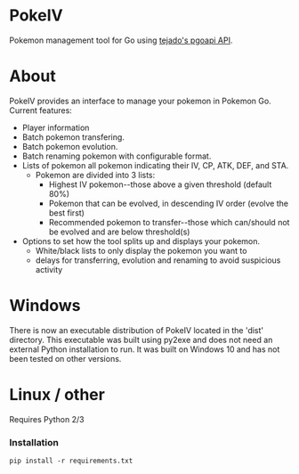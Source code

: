 # PokeIV
Pokemon management tool for Go using [tejado's pgoapi API](https://github.com/tejado/pgoapi).

# About
PokeIV provides an interface to manage your pokemon in Pokemon Go. 
Current features:
* Player information
* Batch pokemon transfering. 
* Batch pokemon evolution.
* Batch renaming pokemon with configurable format.
* Lists of pokemon all pokemon indicating their IV, CP, ATK, DEF, and STA.
  * Pokemon are divided into 3 lists:
    * Highest IV pokemon--those above a given threshold (default 80%)
    * Pokemon that can be evolved, in descending IV order (evolve the best first)
    * Recommended pokemon to transfer--those which can/should not be evolved and are below threshold(s)
* Options to set how the tool splits up and displays your pokemon.
  * White/black lists to only display the pokemon you want to
  * delays for transferring, evolution and renaming to avoid suspicious activity
  
# Windows
There is now an executable distribution of PokeIV located in the 'dist' directory. This executable was built using py2exe and does not need an external Python installation to run. It was built on Windows 10 and has not been tested on other versions.

# Linux / other
Requires Python 2/3
### Installation
```
pip install -r requirements.txt
```

